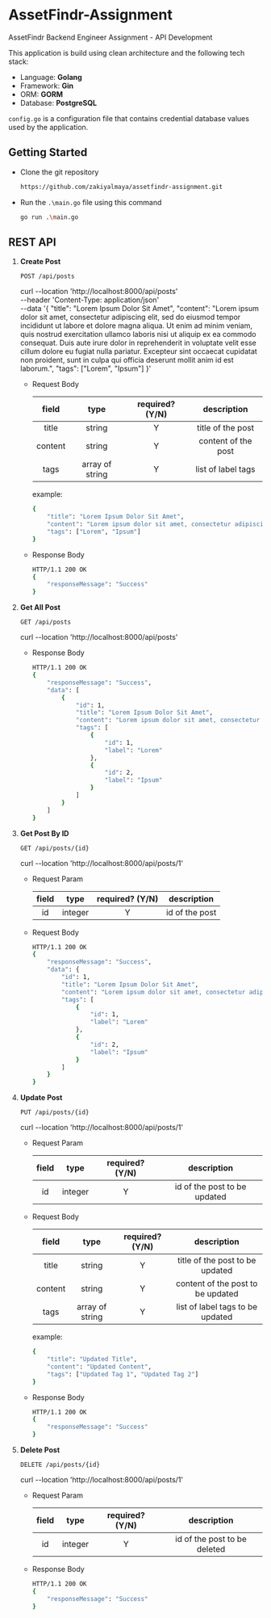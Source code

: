 # AssetFindr-Assignment
AssetFindr Backend Engineer Assignment - API Development

This application is build using clean architecture and the following tech stack:
- Language: **Golang**
- Framework: **Gin**
- ORM: **GORM**
- Database: **PostgreSQL**

`config.go` is a configuration file that contains credential database values used by the application.

## Getting Started

- Clone the git repository
  ```sh
  https://github.com/zakiyalmaya/assetfindr-assignment.git
  ```

- Run the `.\main.go` file using this command
  ```sh
  go run .\main.go
  ```

## REST API

1. **Create Post**

    `POST /api/posts`

    curl --location 'http://localhost:8000/api/posts' \
    --header 'Content-Type: application/json' \
    --data '{
        "title": "Lorem Ipsum Dolor Sit Amet",
        "content": "Lorem ipsum dolor sit amet, consectetur adipiscing elit, sed do eiusmod tempor incididunt ut labore et dolore magna aliqua. Ut enim ad minim veniam, quis nostrud exercitation ullamco laboris nisi ut aliquip ex ea commodo consequat. Duis aute irure dolor in reprehenderit in voluptate velit esse cillum dolore eu fugiat nulla pariatur. Excepteur sint occaecat cupidatat non proident, sunt in culpa qui officia deserunt mollit anim id est laborum.",
        "tags": ["Lorem", "Ipsum"]
    }'

    - Request Body

        | field |type | required? (Y/N) | description |
        | :---: | :---: | :---: | :---: |
        | title | string | Y | title of the post | 
        | content | string | Y | content of the post |
        | tags | array of string| Y | list of label tags |

        example:
        ```sh
        {
            "title": "Lorem Ipsum Dolor Sit Amet",
            "content": "Lorem ipsum dolor sit amet, consectetur adipiscing elit, sed do eiusmod tempor incididunt ut labore et dolore magna aliqua. Ut enim ad minim veniam, quis nostrud exercitation ullamco laboris nisi ut aliquip ex ea commodo consequat. Duis aute irure dolor in reprehenderit in voluptate velit esse cillum dolore eu fugiat nulla pariatur. Excepteur sint occaecat cupidatat non proident, sunt in culpa qui officia deserunt mollit anim id est laborum.",
            "tags": ["Lorem", "Ipsum"]
        }
        ```

    - Response Body

        ```sh
        HTTP/1.1 200 OK
        {
            "responseMessage": "Success"
        }
        ```

2. **Get All Post**

    `GET /api/posts`

    curl --location 'http://localhost:8000/api/posts'

    - Response Body

        ```sh
        HTTP/1.1 200 OK
        {
            "responseMessage": "Success",
            "data": [
                {
                    "id": 1,
                    "title": "Lorem Ipsum Dolor Sit Amet",
                    "content": "Lorem ipsum dolor sit amet, consectetur adipiscing elit, sed do eiusmod tempor incididunt ut labore et dolore magna aliqua. Ut enim ad minim veniam, quis nostrud exercitation ullamco laboris nisi ut aliquip ex ea commodo consequat. Duis aute irure dolor in reprehenderit in voluptate velit esse cillum dolore eu fugiat nulla pariatur. Excepteur sint occaecat cupidatat non proident, sunt in culpa qui officia deserunt mollit anim id est laborum.",
                    "tags": [
                        {
                            "id": 1,
                            "label": "Lorem"
                        },
                        {
                            "id": 2,
                            "label": "Ipsum"
                        }
                    ]
                }
            ]
        } 
        ```

3. **Get Post By ID**
    
    `GET /api/posts/{id}`

    curl --location 'http://localhost:8000/api/posts/1'

    - Request Param

        | field |type | required? (Y/N) | description |
        | :---: | :---: | :---: | :---: |
        | id | integer | Y | id of the post |

    - Request Body

        ```sh
        HTTP/1.1 200 OK
        {
            "responseMessage": "Success",
            "data": {
                "id": 1,
                "title": "Lorem Ipsum Dolor Sit Amet",
                "content": "Lorem ipsum dolor sit amet, consectetur adipiscing elit, sed do eiusmod tempor incididunt ut labore et dolore magna aliqua. Ut enim ad minim veniam, quis nostrud exercitation ullamco laboris nisi ut aliquip ex ea commodo consequat. Duis aute irure dolor in reprehenderit in voluptate velit esse cillum dolore eu fugiat nulla pariatur. Excepteur sint occaecat cupidatat non proident, sunt in culpa qui officia deserunt mollit anim id est laborum.",
                "tags": [
                    {
                        "id": 1,
                        "label": "Lorem"
                    },
                    {
                        "id": 2,
                        "label": "Ipsum"
                    }
                ]
            }
        }
        ```

4. **Update Post**

    `PUT /api/posts/{id}`

    curl --location 'http://localhost:8000/api/posts/1'

    - Request Param

        | field |type | required? (Y/N) | description |
        | :---: | :---: | :---: | :---: |
        | id | integer | Y | id of the post to be updated |
    
    - Request Body

        | field |type | required? (Y/N) | description |
        | :---: | :---: | :---: | :---: |
        | title | string | Y | title of the post to be updated | 
        | content | string | Y | content of the post to be updated |
        | tags | array of string| Y | list of label tags to be updated |

        example:
        ```sh
        {
            "title": "Updated Title",
            "content": "Updated Content",
            "tags": ["Updated Tag 1", "Updated Tag 2"]
        }
        ```
        
    - Response Body

        ```sh
        HTTP/1.1 200 OK
        {
            "responseMessage": "Success"
        }
        ```

5. **Delete Post**

    `DELETE /api/posts/{id}`

    curl --location 'http://localhost:8000/api/posts/1'

    - Request Param

        | field |type | required? (Y/N) | description |
        | :---: | :---: | :---: | :---: |
        | id | integer | Y | id of the post to be deleted |
    
    - Response Body

        ```sh
        HTTP/1.1 200 OK
        {
            "responseMessage": "Success"
        }
        ```
        